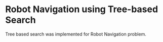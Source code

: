 # Robot Navigation using Tree-based Search 
Tree based search was implemented for Robot Navigation problem. 
